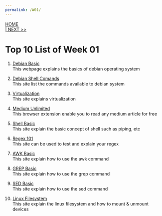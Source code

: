 ```yaml
---
permalink: /W01/
---
```

[HOME](../)<br>
[| NEXT >>](../W02/)<br>
# Top 10 List of Week 01

1. [Debian Basic](https://www.debian.org/doc/manuals/debian-reference/ch01.en.html)<br>
This webpage explains the basics of debian operating system

2. [Debian Shell Comands](https://wiki.debian.org/ShellCommands)<br>
This site list the commands available to debian system

3. [Virtualization](https://www.networkworld.com/article/3234795/what-is-virtualization-definition-virtual-machine-hypervisor.html)<br>
This site explains virtualization

4. [Medium Unlimited](https://github.com/manojVivek/medium-unlimited)<br>
This browser extension enable you to read any medium article for free

5. [Shell Basic](https://swcarpentry.github.io/shell-novice/reference)<br>
This site explain the basic concept of shell such as piping, etc

6. [Regex 101](https://regex101.com/)<br>
This site can be used to test and explain your regex

7. [AWK Basic](https://www.tutorialspoint.com/awk/index.htm)<br>
This site explain how to use the awk command

8. [GREP Basic](https://www.opensourceforu.com/2012/06/beginners-guide-gnu-grep-basics/)<br>
This site explain how to use the grep command

9. [SED Basic](https://www.digitalocean.com/community/tutorials/the-basics-of-using-the-sed-stream-editor-to-manipulate-text-in-linux)<br>
This site explain how to use the sed command

10. [Linux Filesystem](https://developer.ibm.com/technologies/linux/tutorials/l-lpic1-104-3/)<br>
This site explain the linux filesystem and how to mount & unmount devices
